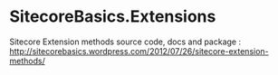 SitecoreBasics.Extensions
=========================

Sitecore Extension methods source code, docs and package : http://sitecorebasics.wordpress.com/2012/07/26/sitecore-extension-methods/
